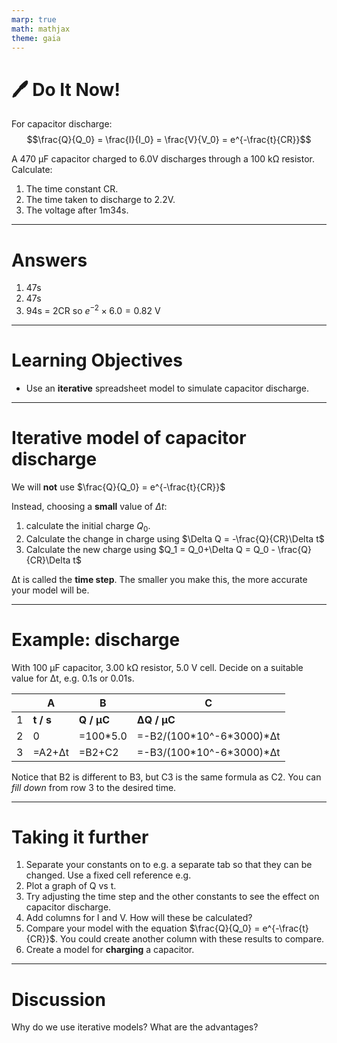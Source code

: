 ```yaml
---
marp: true
math: mathjax
theme: gaia
---
```


# :pen: Do It Now!

For capacitor discharge:
$$\frac{Q}{Q_0} = \frac{I}{I_0} = \frac{V}{V_0} = e^{-\frac{t}{CR}}$$

A 470 &mu;F capacitor charged to 6.0V discharges through a 100 k&Omega; resistor. Calculate:

1. The time constant CR.
2. The time taken to discharge to 2.2V.
3. The voltage after 1m34s.

---

# Answers

1. 47s
2. 47s
3. 94s = 2CR so $e^{-2} \times 6.0 = 0.82 \text{ V}$

---

# Learning Objectives

- Use an **iterative** spreadsheet model to simulate capacitor discharge.

---

# Iterative model of capacitor discharge

We will **not** use $\frac{Q}{Q_0} = e^{-\frac{t}{CR}}$

Instead, choosing a **small** value of $\Delta t$:

1. calculate the initial charge $Q_0$.
2. Calculate the change in charge using $\Delta Q = -\frac{Q}{CR}\Delta t$
3. Calculate the new charge using $Q_1 = Q_0+\Delta Q = Q_0 - \frac{Q}{CR}\Delta t$

&Delta;t is called the **time step**. The smaller you make this, the more accurate your model will be.

---

# Example: discharge

With 100 &mu;F capacitor, 3.00 k&Omega; resistor, 5.0 V cell.
Decide on a suitable value for &Delta;t, e.g. 0.1s or 0.01s.

|     | A            | B             | C                                 |
| --- | ------------ | ------------- | --------------------------------- |
| 1   | **t / s**    | **Q / &mu;C** | **&Delta;Q / &mu;C**              |
| 2   | 0            | =100\*5.0     | =-B2/(100\*10^-6\*3000)\*&Delta;t |
| 3   | =A2+&Delta;t | =B2+C2        | =-B3/(100\*10^-6\*3000)\*&Delta;t |

Notice that B2 is different to B3, but C3 is the same formula as C2.
You can _fill down_ from row 3 to the desired time.

---

# Taking it further

1. Separate your constants on to e.g. a separate tab so that they can be changed. Use a fixed cell reference e.g.
2. Plot a graph of Q vs t.
3. Try adjusting the time step and the other constants to see the effect on capacitor discharge.
4. Add columns for I and V. How will these be calculated?
5. Compare your model with the equation $\frac{Q}{Q_0} = e^{-\frac{t}{CR}}$. You could create another column with these results to compare.
6. Create a model for **charging** a capacitor.

---

# Discussion

Why do we use iterative models? What are the advantages?
